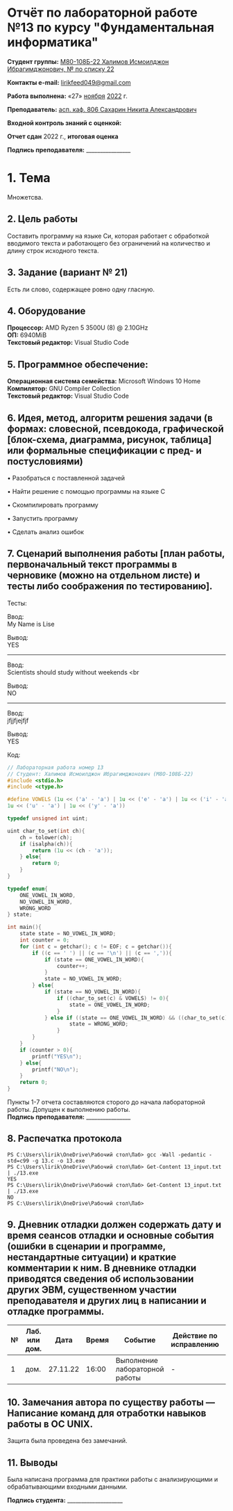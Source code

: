 # Отчёт по лабораторной работе №13 по курсу "Фундаментальная информатика"

<b>Студент группы:</b> <ins>М80-108Б-22 Халимов Исмоилджон Ибрагимджонович, № по списку 22</ins> 

<b>Контакты e-mail:</b> <ins>lirikfeed049@gmail.com</ins>

<b>Работа выполнена:</b> «27» <ins>ноября</ins> <ins>2022</ins> г.

<b>Преподаватель:</b> <ins>асп. каф. 806 Сахарин Никита Александрович</ins>

<b>Входной контроль знаний с оценкой:</b> <ins></ins>

<b>Отчет сдан</b>  <ins></ins>  <ins> </ins> 2022 г., <b>итоговая оценка</b>  <ins></ins>

<b>Подпись преподавателя:</b> ________________


# 1. Тема
Множетсва.
## 2. Цель работы
Составить программу на языке Си, которая работает с обработкой вводимого текста и работающего без ограничений на количество и длину строк исходного текста.
## 3. Задание (вариант № 21)
Есть ли слово, содержащее ровно одну гласную.
## 4. Оборудование
<b>Процессор:</b> AMD Ryzen 5 3500U (8) @ 2.10GHz<br/>
<b>ОП:</b> 6940MiB<br/>
<b>Текстовый редактор:</b> Visual Studio Code <br/>
## 5. Программное обеспечение:
<b>Операционная система семейства:</b> Microsoft Windows 10 Home <br/>
<b>Компилятор:</b> GNU Compiler Collection <br/>
<b>Текстовый редактор:</b> Visual Studio Code <br/>
## 6. Идея, метод, алгоритм решения задачи (в формах: словесной, псевдокода, графической [блок-схема, диаграмма, рисунок, таблица] или формальные спецификации с пред- и постусловиями)

• Разобраться с поставленной задачей

• Найти решение с помощью программы на языке С

•	Скомпилировать программу

•	Запустить программу

•   Сделать анализ ошибок


## 7. Сценарий выполнения работы [план работы, первоначальный текст программы в черновике (можно на отдельном листе) и тесты либо соображения по тестированию]. 
Тесты:

Ввод: <br/>
My Name is Lise <br/>

Вывод: <br/>
YES <br/>
_________

Ввод: <br/>
Scientists should study without weekends <br
                                             
Вывод: <br/>
NO <br/>
________

Ввод: <br/>
jfjjfjejfjf <br/>

Вывод: <br/>
YES


Код:
``` c:13.c
// Лабораторная работа номер 13
// Студент: Халимов Исмоилджон Ибрагимджонович (М8О-108Б-22)
#include <stdio.h>
#include <ctype.h>

#define VOWELS (1u << ('a' - 'a') | 1u << ('e' - 'a') | 1u << ('i' - 'a') | 1u << ('o' - 'a') |\
1u << ('u' - 'a') | 1u << ('y' - 'a'))

typedef unsigned int uint;

uint char_to_set(int ch){
    ch = tolower(ch);
    if (isalpha(ch)){
        return (1u << (ch - 'a'));
    } else{
        return 0;
    }
}

typedef enum{
    ONE_VOWEL_IN_WORD,
    NO_VOWEL_IN_WORD,
    WRONG_WORD
} state;

int main(){
    state state = NO_VOWEL_IN_WORD;
    int counter = 0;
    for (int c = getchar(); c != EOF; c = getchar()){
        if ((c == ' ') || (c == '\n') || (c == ',')){
            if (state == ONE_VOWEL_IN_WORD){
                counter++;
            }
            state = NO_VOWEL_IN_WORD;
        } else{
            if (state == NO_VOWEL_IN_WORD){
                if ((char_to_set(c) & VOWELS) != 0){
                    state = ONE_VOWEL_IN_WORD;
                }
            } else if ((state == ONE_VOWEL_IN_WORD) && ((char_to_set(c) & VOWELS) != 0)){
                    state = WRONG_WORD;
                }
        }
    }
    if (counter > 0){
        printf("YES\n");
    } else{
        printf("NO\n");
    }
    return 0;
}

```

Пункты 1-7 отчета составляются сторого до начала лабораторной работы.
Допущен к выполнению работы.  
<b>Подпись преподавателя:</b> ________________
## 8. Распечатка протокола 
```
PS C:\Users\lirik\OneDrive\Рабочий стол\Лаб> gcc -Wall -pedantic -std=c99 -g 13.c -o 13.exe
PS C:\Users\lirik\OneDrive\Рабочий стол\Лаб> Get-Content 13_input.txt | ./13.exe
YES
PS C:\Users\lirik\OneDrive\Рабочий стол\Лаб> Get-Content 13_input.txt | ./13.exe
NO
PS C:\Users\lirik\OneDrive\Рабочий стол\Лаб>

```

## 9. Дневник отладки должен содержать дату и время сеансов отладки и основные события (ошибки в сценарии и программе, нестандартные ситуации) и краткие комментарии к ним. В дневнике отладки приводятся сведения об использовании других ЭВМ, существенном участии преподавателя и других лиц в написании и отладке программы.

| № |  Лаб. или дом. | Дата | Время | Событие | Действие по исправлению | Примечание |
| ------ | ------ | ------ | ------ | ------ | ------ | ------ |
| 1 | дом. | 27.11.22 | 16:00 | Выполнение лабораторной работы | - | - |
## 10. Замечания автора по существу работы — Написание команд для отработки навыков работы в ОС UNIX.
Защита была проведена без замечаний.
## 11. Выводы
Была написана программа для практики работы с анализирующими и обрабатывающими входными данными.


<b>Подпись студента:</b> ____________________


